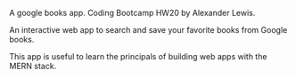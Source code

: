 A google books app. Coding Bootcamp HW20 by Alexander Lewis.

An interactive web app to search and save your favorite books from Google books.

This app is useful to learn the principals of building web apps with the MERN stack.
